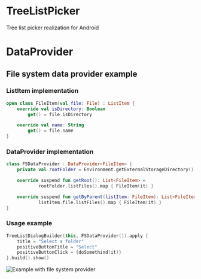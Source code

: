 # TreeListPicker
Tree list picker realization for Android

# DataProvider
## File system data provider example
### ListItem implementation

```kotlin
open class FileItem(val file: File) : ListItem {
    override val isDirectory: Boolean
        get() = file.isDirectory

    override val name: String
        get() = file.name
}
```
### DataProvider implementation
```kotlin
class FSDataProvider : DataProvider<FileItem> {
    private val rootFolder = Environment.getExternalStorageDirectory()

    override suspend fun getRoot(): List<FileItem> =
            rootFolder.listFiles().map { FileItem(it) }

    override suspend fun getByParent(listItem: FileItem): List<FileItem> =
            listItem.file.listFiles().map { FileItem(it) }
}

```

### Usage example
```kotlin
TreeListDialogBuilder(this, FSDataProvider()).apply {
    title = "Select a folder"
    positiveButtonTitle = "Select"
    positiveButtonClick = {doSomethind(it)}
}.build().show()
```

![Example with file system provider ](http://i65.tinypic.com/2pshls1.png)

